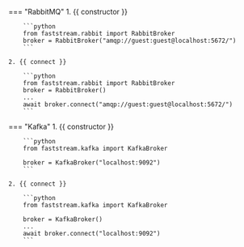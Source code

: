 === "RabbitMQ"
    1. {{ constructor }}

        ```python
        from faststream.rabbit import RabbitBroker
        broker = RabbitBroker("amqp://guest:guest@localhost:5672/")
        ```

    2. {{ connect }}

        ```python
        from faststream.rabbit import RabbitBroker
        broker = RabbitBroker()
        ...
        await broker.connect("amqp://guest:guest@localhost:5672/")
        ```

=== "Kafka"
    1. {{ constructor }}

        ```python
        from faststream.kafka import KafkaBroker

        broker = KafkaBroker("localhost:9092")
        ```

    2. {{ connect }}

        ```python
        from faststream.kafka import KafkaBroker

        broker = KafkaBroker()
        ...
        await broker.connect("localhost:9092")
        ```
